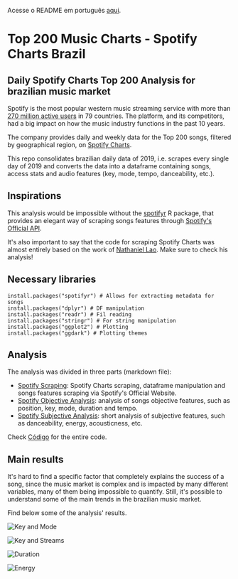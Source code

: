Acesse o README em português [aqui](https://github.com/rodrigobercini/spotify-charts-analysis-brazil/blob/master/README.md).

# Top 200 Music Charts - Spotify Charts Brazil
## Daily Spotify Charts Top 200 Analysis for brazilian music market
 
Spotify is the most popular western music streaming service with more than [270 million active users](https://s22.q4cdn.com/540910603/files/doc_financials/2019/q4/Shareholder-Letter-Q4-2019.pdf) in 79 countries. The platform, and its competitors, had a big impact on how the music industry functions in the past 10 years.

The company provides daily and weekly data for the Top 200 songs, filtered by geographical region, on [Spotify Charts](https://spotifycharts.com/).

This repo consolidates brazilian daily data of 2019, i.e. scrapes every single day of 2019 and converts the data into a dataframe containing songs, access stats and audio features (key, mode, tempo, danceability, etc.).

## Inspirations

This analysis would be impossible without the [spotifyr](https://github.com/charlie86/spotifyr) R package, that provides an elegant way of scraping songs features through [Spotify's Official API](https://developer.spotify.com/).

It's also important to say that the code for scraping Spotify Charts was almost entirely based on the work of [Nathaniel Lao](http://natelao.com/SpotifyAnalysis/SpotifyAnalysis.html). Make sure to check his analysis!

## Necessary libraries

```{r libraries}
install.packages("spotifyr") # Allows for extracting metadata for songs
install.packages("dplyr") # DF manipulation
install.packages("readr") # Fil reading
install.packages("stringr") # For string manipulation
install.packages("ggplot2") # Plotting
install.packages("ggdark") # Plotting themes
```

## Analysis

The analysis was divided in three parts (markdown file):
- [Spotify Scraping](https://github.com/rodrigobercini/spotify-charts-analysis-brazil/blob/master/An%C3%A1lise/1_Spotify_Scraping.md): Spotify Charts scraping, dataframe manipulation and songs features scraping via Spotify's Official Website.
- [Spotify Objective Analysis](https://github.com/rodrigobercini/spotify-charts-analysis-brazil/blob/master/An%C3%A1lise/2_Spotify_Objective_Analysis.md): analysis of songs objective features, such as position, key, mode, duration and tempo.
- [Spotify Subjective Analysis](https://github.com/rodrigobercini/spotify-charts-analysis-brazil/blob/master/An%C3%A1lise/3_Spotify_Subjective_Analysis.md): short analysis of subjective features, such as danceability, energy, acousticness, etc.

Check [Código](https://github.com/rodrigobercini/spotify-charts-analysis-brazil/tree/master/C%C3%B3digo) for the entire code.

## Main results

It's hard to find a specific factor that completely explains the success of a song, since the music market is complex and is impacted by many different variables, many of them being impossible to quantify. Still, it's possible to understand some of the main trends in the brazilian music market.

Find below some of the analysis' results.


![Key and Mode](https://github.com/rodrigobercini/spotify-charts-analysis-brazil/raw/master/An%C3%A1lise/2_Spotify_Objective_Analysis_files/figure-gfm/key__plot-1.png)

![Key and Streams](https://github.com/rodrigobercini/spotify-charts-analysis-brazil/raw/master/An%C3%A1lise/2_Spotify_Objective_Analysis_files/figure-gfm/key__plot2-1.png)

![Duration](https://github.com/rodrigobercini/spotify-charts-analysis-brazil/raw/master/An%C3%A1lise/2_Spotify_Objective_Analysis_files/figure-gfm/duration_-1.png)

![Energy](https://github.com/rodrigobercini/spotify-charts-analysis-brazil/raw/master/An%C3%A1lise/3_Spotify_Subjective_Analysis_files/figure-gfm/energy_plot-1.png)
